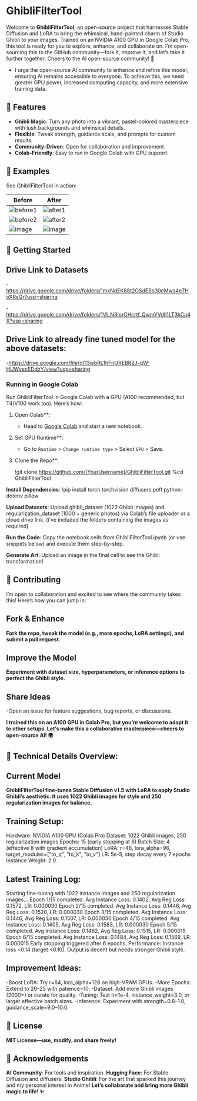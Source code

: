 # GhibliFilterTool

Welcome to **GhibliFilterTool**, an open-source project that harnesses Stable Diffusion and LoRA to bring the whimsical, hand-painted charm of Studio Ghibli to your images. Trained on an NVIDIA A100 GPU in Google Colab Pro, this tool is ready for you to explore, enhance, and collaborate on. I’m open-sourcing this to the GitHub community—fork it, improve it, and let’s take it further together. Cheers to the AI open-source community! 🎉

- I urge the open-source AI community to enhance and refine this model, ensuring AI remains accessible to everyone. To achieve this, we need greater GPU power, increased computing capacity, and more extensive training data.


## 🌟 Features

- **Ghibli Magic**: Turn any photo into a vibrant, pastel-colored masterpiece with lush backgrounds and whimsical details.
- **Flexible**: Tweak strength, guidance scale, and prompts for custom results.
- **Community-Driven**: Open for collaboration and improvement.
- **Colab-Friendly**: Easy to run in Google Colab with GPU support.

## 🎨 Examples

See GhibliFilterTool in action:

| Before | After |
|--------|-------|
|![before1](https://github.com/user-attachments/assets/5a14c4d2-7ce0-477d-94f9-be8e55253a48) | ![after1](https://github.com/user-attachments/assets/99a5c7c0-f6c1-4f1d-ba11-ace3a6e55e8c) |
|![before2](https://github.com/user-attachments/assets/90f301d0-96ed-4250-836b-73b371d5697d) | ![after2](https://github.com/user-attachments/assets/1a8e9208-12f3-417d-b71a-8d613b01728c) |
|![image](https://github.com/user-attachments/assets/df568d20-8825-422d-b6e6-f37463f06b12) | ![image](https://github.com/user-attachments/assets/ed095a7c-195a-41e7-a641-138f5e219645)



## 🚀 Getting Started

## Drive Link to Datasets 

-https://drive.google.com/drive/folders/1mxNdEK88t2OSdE5b30eMws4e7HoXRsGr?usp=sharing

-https://drive.google.com/drive/folders/1VI_N3IorCHcrtf_QwmYVdlI1LT3kCa4X?usp=sharing

## Drive Link to already fine tuned model for the above datasets: 

-https://drive.google.com/file/d/13wbRL1hFrjUREBR2J-qW-HUWvecEDdzY/view?usp=sharing


### Running in Google Colab

Run GhibliFilterTool in Google Colab with a GPU (A100 recommended, but T4/V100 work too). Here’s how:

1. Open Colab**:
   - Head to [Google Colab](https://colab.research.google.com/) and start a new notebook.

2. Set GPU Runtime**:
   - Go to `Runtime` > `Change runtime type` > Select `GPU` > Save.

3. Clone the Repo**:
   
   !git clone https://github.com/[YourUsername]/GhibliFilterTool.git
   %cd GhibliFilterTool
   
**Install Dependencies**: !pip install torch torchvision diffusers peft python-dotenv pillow

**Upload Datasets**: Upload ghibli_dataset (1022 Ghibli images) and regularization_dataset (1000 + generic photos) via Colab’s file uploader or a cloud drive link. (i've included the folders containing the images as required) 

**Run the Code**: Copy the notebook cells from GhibliFilterTool.ipynb (or use snippets below) and execute them step-by-step.

**Generate Art**: Upload an image in the final cell to see the Ghibli transformation!

## 🤝 Contributing

I’m open to collaboration and excited to see where the community takes this! Here’s how you can jump in:

## Fork & Enhance

**Fork the repo, tweak the model (e.g., more epochs, LoRA settings), and submit a pull request.**

## Improve the Model

**Experiment with dataset size, hyperparameters, or inference options to perfect the Ghibli style.**

## Share Ideas

-Open an issue for feature suggestions, bug reports, or discussions.

**I trained this on an A100 GPU in Colab Pro, but you’re welcome to adapt it to other setups. Let’s make this a collaborative masterpiece—cheers to open-source AI! 🌍**

## 📖 Technical Details Overview:

## Current Model

**GhibliFilterTool fine-tunes Stable Diffusion v1.5 with LoRA to apply Studio Ghibli’s aesthetic. It uses 1022 Ghibli images for style and 250 regularization images for balance.**

## Training Setup:

Hardware: NVIDIA A100 GPU (Colab Pro)
Dataset: 1022 Ghibli images, 250 regularization images
Epochs: 15 (early stopping at 6)
Batch Size: 4 (effective 8 with gradient accumulation)
LoRA: r=48, lora_alpha=96, target_modules=["to_q", "to_k", "to_v"]
LR: 5e-5, step decay every 7 epochs
Instance Weight: 2.0

## Latest Training Log:

Starting fine-tuning with 1022 instance images and 250 regularization images...
Epoch 1/15 completed. Avg Instance Loss: 0.1402, Avg Reg Loss: 0.1572, LR: 0.000030
Epoch 2/15 completed. Avg Instance Loss: 0.1446, Avg Reg Loss: 0.1520, LR: 0.000030
Epoch 3/15 completed. Avg Instance Loss: 0.1446, Avg Reg Loss: 0.1507, LR: 0.000030
Epoch 4/15 completed. Avg Instance Loss: 0.1405, Avg Reg Loss: 0.1583, LR: 0.000030
Epoch 5/15 completed. Avg Instance Loss: 0.1462, Avg Reg Loss: 0.1515, LR: 0.000015
Epoch 6/15 completed. Avg Instance Loss: 0.1484, Avg Reg Loss: 0.1569, LR: 0.000015
Early stopping triggered after 6 epochs.
Performance: Instance loss ~0.14 (target <0.10). Output is decent but needs stronger Ghibli style.

## Improvement Ideas:

-Boost LoRA: Try r=64, lora_alpha=128 on high-VRAM GPUs.
-More Epochs: Extend to 20–25 with patience=10.
-Dataset: Add more Ghibli images (2000+) or curate for quality.
-Tuning: Test lr=1e-4, instance_weight=3.0, or larger effective batch sizes.
-Inference: Experiment with strength=0.8–1.0, guidance_scale=9.0–10.0.

## 📜 License

**MIT License—use, modify, and share freely!**

## 🙌 Acknowledgements
**AI Community**: For tools and inspiration.
**Hugging Face**: For Stable Diffusion and diffusers.
**Studio Ghibli**: For the art that sparked this journey and my personal interest in Anime!
**Let’s collaborate and bring more Ghibli magic to life! ✨**
